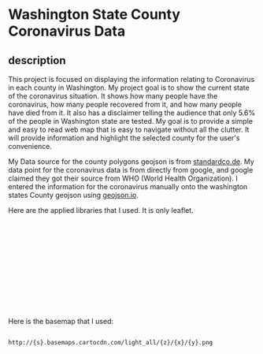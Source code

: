 # Washington State County Coronavirus Data

## description

This project is focused on displaying the information relating to Coronavirus
in each county in Washington. My project goal is to show the current state of
the coronavirus situation. It shows how many people have the coronavirus,
how many people recovered from it, and how many people have died from it. It
also has a disclaimer telling the audience that only 5.6% of the people in
Washington state are tested. My goal is to provide a simple and easy to read
web map that is easy to navigate without all the clutter. It will provide
information and highlight the selected county for the user's convenience.

My Data source for the county polygons geojson is from
[standardco.de](https://www.standardco.de/mapping-resources-for-coronavirus-geojson-us-county-data-etc).
My data point for the coronavirus data is from directly from google, and google
claimed they got their source from WHO (World Health Organization). I entered
the information for the coronavirus manually onto the washington states County
geojson using [geojson.io](geojson.io).


Here are the applied libraries that I used. It is only leaflet. 
<pre><code>

<link rel="stylesheet" href="https://unpkg.com/leaflet@1.4.0/dist/leaflet.css"/>

<script src="https://unpkg.com/leaflet@1.4.0/dist/leaflet.js"></script>
<script src="https://cdnjs.cloudflare.com/ajax/libs/leaflet-ajax/2.1.0/leaflet.ajax.min.js"></script>
<script src="https://ajax.googleapis.com/ajax/libs/jquery/3.1.0/jquery.min.js"></script>
<script src="https://cdnjs.cloudflare.com/ajax/libs/chroma-js/1.3.4/chroma.min.js"></script>
</pre></code>

Here is the basemap that I used:
<pre><code>
http://{s}.basemaps.cartocdn.com/light_all/{z}/{x}/{y}.png
</pre></code>

